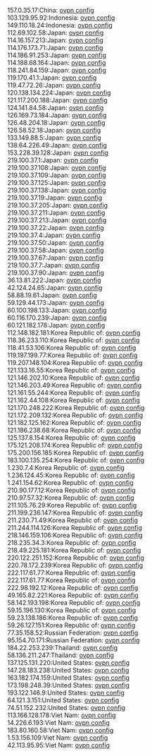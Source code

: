 157.0.35.17:China: [ovpn config](vpn/157_0_35_17.ovpn)  
103.129.95.92:Indonesia: [ovpn config](vpn/103_129_95_92.ovpn)  
149.110.18.24:Indonesia: [ovpn config](vpn/149_110_18_24.ovpn)  
112.69.102.58:Japan: [ovpn config](vpn/112_69_102_58.ovpn)  
114.16.157.213:Japan: [ovpn config](vpn/114_16_157_213.ovpn)  
114.176.173.71:Japan: [ovpn config](vpn/114_176_173_71.ovpn)  
114.186.91.253:Japan: [ovpn config](vpn/114_186_91_253.ovpn)  
114.188.68.164:Japan: [ovpn config](vpn/114_188_68_164.ovpn)  
118.241.84.159:Japan: [ovpn config](vpn/118_241_84_159.ovpn)  
119.170.41.1:Japan: [ovpn config](vpn/119_170_41_1.ovpn)  
119.47.72.26:Japan: [ovpn config](vpn/119_47_72_26.ovpn)  
120.138.134.224:Japan: [ovpn config](vpn/120_138_134_224.ovpn)  
121.117.200.188:Japan: [ovpn config](vpn/121_117_200_188.ovpn)  
124.141.84.58:Japan: [ovpn config](vpn/124_141_84_58.ovpn)  
126.169.73.184:Japan: [ovpn config](vpn/126_169_73_184.ovpn)  
126.48.204.18:Japan: [ovpn config](vpn/126_48_204_18.ovpn)  
126.58.52.18:Japan: [ovpn config](vpn/126_58_52_18.ovpn)  
133.149.88.5:Japan: [ovpn config](vpn/133_149_88_5.ovpn)  
138.64.226.49:Japan: [ovpn config](vpn/138_64_226_49.ovpn)  
153.228.39.128:Japan: [ovpn config](vpn/153_228_39_128.ovpn)  
219.100.37.1:Japan: [ovpn config](vpn/219_100_37_1.ovpn)  
219.100.37.108:Japan: [ovpn config](vpn/219_100_37_108.ovpn)  
219.100.37.109:Japan: [ovpn config](vpn/219_100_37_109.ovpn)  
219.100.37.125:Japan: [ovpn config](vpn/219_100_37_125.ovpn)  
219.100.37.138:Japan: [ovpn config](vpn/219_100_37_138.ovpn)  
219.100.37.19:Japan: [ovpn config](vpn/219_100_37_19.ovpn)  
219.100.37.205:Japan: [ovpn config](vpn/219_100_37_205.ovpn)  
219.100.37.211:Japan: [ovpn config](vpn/219_100_37_211.ovpn)  
219.100.37.213:Japan: [ovpn config](vpn/219_100_37_213.ovpn)  
219.100.37.22:Japan: [ovpn config](vpn/219_100_37_22.ovpn)  
219.100.37.4:Japan: [ovpn config](vpn/219_100_37_4.ovpn)  
219.100.37.50:Japan: [ovpn config](vpn/219_100_37_50.ovpn)  
219.100.37.58:Japan: [ovpn config](vpn/219_100_37_58.ovpn)  
219.100.37.67:Japan: [ovpn config](vpn/219_100_37_67.ovpn)  
219.100.37.7:Japan: [ovpn config](vpn/219_100_37_7.ovpn)  
219.100.37.90:Japan: [ovpn config](vpn/219_100_37_90.ovpn)  
36.13.81.222:Japan: [ovpn config](vpn/36_13_81_222.ovpn)  
42.124.24.65:Japan: [ovpn config](vpn/42_124_24_65.ovpn)  
58.88.19.61:Japan: [ovpn config](vpn/58_88_19_61.ovpn)  
59.129.44.173:Japan: [ovpn config](vpn/59_129_44_173.ovpn)  
60.100.198.133:Japan: [ovpn config](vpn/60_100_198_133.ovpn)  
60.116.170.239:Japan: [ovpn config](vpn/60_116_170_239.ovpn)  
60.121.182.178:Japan: [ovpn config](vpn/60_121_182_178.ovpn)  
112.148.182.181:Korea Republic of: [ovpn config](vpn/112_148_182_181.ovpn)  
118.36.233.110:Korea Republic of: [ovpn config](vpn/118_36_233_110.ovpn)  
118.41.53.106:Korea Republic of: [ovpn config](vpn/118_41_53_106.ovpn)  
119.197.199.77:Korea Republic of: [ovpn config](vpn/119_197_199_77.ovpn)  
119.207.148.104:Korea Republic of: [ovpn config](vpn/119_207_148_104.ovpn)  
121.133.16.55:Korea Republic of: [ovpn config](vpn/121_133_16_55.ovpn)  
121.146.202.10:Korea Republic of: [ovpn config](vpn/121_146_202_10.ovpn)  
121.146.203.49:Korea Republic of: [ovpn config](vpn/121_146_203_49.ovpn)  
121.161.55.244:Korea Republic of: [ovpn config](vpn/121_161_55_244.ovpn)  
121.162.44.108:Korea Republic of: [ovpn config](vpn/121_162_44_108.ovpn)  
121.170.248.222:Korea Republic of: [ovpn config](vpn/121_170_248_222.ovpn)  
121.172.209.132:Korea Republic of: [ovpn config](vpn/121_172_209_132.ovpn)  
121.182.125.162:Korea Republic of: [ovpn config](vpn/121_182_125_162.ovpn)  
121.186.238.68:Korea Republic of: [ovpn config](vpn/121_186_238_68.ovpn)  
125.137.8.154:Korea Republic of: [ovpn config](vpn/125_137_8_154.ovpn)  
175.121.208.174:Korea Republic of: [ovpn config](vpn/175_121_208_174.ovpn)  
175.200.156.185:Korea Republic of: [ovpn config](vpn/175_200_156_185.ovpn)  
183.100.135.254:Korea Republic of: [ovpn config](vpn/183_100_135_254.ovpn)  
1.230.7.4:Korea Republic of: [ovpn config](vpn/1_230_7_4.ovpn)  
1.236.124.45:Korea Republic of: [ovpn config](vpn/1_236_124_45.ovpn)  
1.241.154.62:Korea Republic of: [ovpn config](vpn/1_241_154_62.ovpn)  
210.90.177.12:Korea Republic of: [ovpn config](vpn/210_90_177_12.ovpn)  
210.97.57.32:Korea Republic of: [ovpn config](vpn/210_97_57_32.ovpn)  
211.105.76.29:Korea Republic of: [ovpn config](vpn/211_105_76_29.ovpn)  
211.199.236.147:Korea Republic of: [ovpn config](vpn/211_199_236_147.ovpn)  
211.230.71.49:Korea Republic of: [ovpn config](vpn/211_230_71_49.ovpn)  
211.244.114.126:Korea Republic of: [ovpn config](vpn/211_244_114_126.ovpn)  
218.146.159.106:Korea Republic of: [ovpn config](vpn/218_146_159_106.ovpn)  
218.235.34.3:Korea Republic of: [ovpn config](vpn/218_235_34_3.ovpn)  
218.49.225.181:Korea Republic of: [ovpn config](vpn/218_49_225_181.ovpn)  
220.122.251.152:Korea Republic of: [ovpn config](vpn/220_122_251_152.ovpn)  
220.78.172.239:Korea Republic of: [ovpn config](vpn/220_78_172_239.ovpn)  
222.117.61.77:Korea Republic of: [ovpn config](vpn/222_117_61_77.ovpn)  
222.117.61.77:Korea Republic of: [ovpn config](vpn/222_117_61_77.ovpn)  
222.98.192.12:Korea Republic of: [ovpn config](vpn/222_98_192_12.ovpn)  
49.165.82.221:Korea Republic of: [ovpn config](vpn/49_165_82_221.ovpn)  
58.142.193.198:Korea Republic of: [ovpn config](vpn/58_142_193_198.ovpn)  
59.15.196.130:Korea Republic of: [ovpn config](vpn/59_15_196_130.ovpn)  
59.23.138.186:Korea Republic of: [ovpn config](vpn/59_23_138_186.ovpn)  
59.26.127.151:Korea Republic of: [ovpn config](vpn/59_26_127_151.ovpn)  
77.35.158.52:Russian Federation: [ovpn config](vpn/77_35_158_52.ovpn)  
95.154.70.171:Russian Federation: [ovpn config](vpn/95_154_70_171.ovpn)  
184.22.253.239:Thailand: [ovpn config](vpn/184_22_253_239.ovpn)  
58.136.211.247:Thailand: [ovpn config](vpn/58_136_211_247.ovpn)  
137.125.131.220:United States: [ovpn config](vpn/137_125_131_220.ovpn)  
147.28.183.238:United States: [ovpn config](vpn/147_28_183_238.ovpn)  
163.182.174.159:United States: [ovpn config](vpn/163_182_174_159.ovpn)  
173.198.248.39:United States: [ovpn config](vpn/173_198_248_39.ovpn)  
193.122.146.9:United States: [ovpn config](vpn/193_122_146_9.ovpn)  
64.121.3.151:United States: [ovpn config](vpn/64_121_3_151.ovpn)  
74.51.152.232:United States: [ovpn config](vpn/74_51_152_232.ovpn)  
113.166.128.178:Viet Nam: [ovpn config](vpn/113_166_128_178.ovpn)  
14.226.6.193:Viet Nam: [ovpn config](vpn/14_226_6_193.ovpn)  
183.80.160.58:Viet Nam: [ovpn config](vpn/183_80_160_58.ovpn)  
1.53.156.109:Viet Nam: [ovpn config](vpn/1_53_156_109.ovpn)  
42.113.95.95:Viet Nam: [ovpn config](vpn/42_113_95_95.ovpn)  

